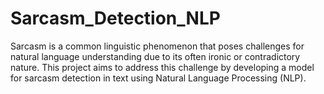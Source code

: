 # Sarcasm_Detection_NLP
Sarcasm is a common linguistic phenomenon that poses challenges for natural language understanding due to its often ironic or contradictory nature. This project aims to address this challenge by developing a model for sarcasm detection in text using Natural Language Processing (NLP). 
